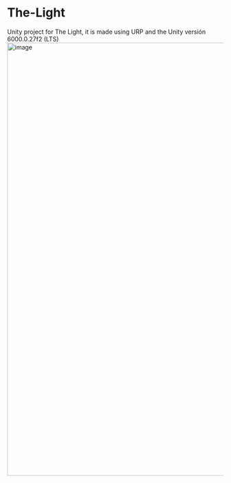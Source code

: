 # The-Light
Unity project for The Light, it is made using URP and the Unity versión 6000.0.27f2 (LTS)
<img width="1416" height="1007" alt="image" src="https://github.com/user-attachments/assets/7a1cee01-fe57-48f7-8383-67b711ddbbd0" />
